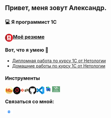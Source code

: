 ## Привет, меня зовут Александр. 

### 💻 Я программист 1С
### <img align="left" alt="resume" width="26px" src="./src/img/resume.png" /> [Моё резюме](https://docs.google.com/document/d/1u3gx6Z96P8QIBj3xm_XNvQzT_UcnQVUL/edit?usp=sharing&ouid=105470476192297885288&rtpof=true&sd=true)
###  Вот, что я умею 💁

- [Дипломная работа по курсу 1С от Нетологии](https://github.com/AlexShablow/fonecmid-diplom.git)
- [Домашние работы по курсу 1С от Нетологии](https://github.com/AlexShablow/HomeWorksNetology)
###  Инструменты
<img align="left" alt="1C" width="26px" src="src/img/1c.png" />
<img align="left" alt="1CEDT" width="26px" src="src/img/1cedt.png" />
<img align="left" alt="Git" width="26px" src="https://raw.githubusercontent.com/github/explore/80688e429a7d4ef2fca1e82350fe8e3517d3494d/topics/git/git.png" />
<img align="left" alt="GitHub" width="26px" src="https://raw.githubusercontent.com/github/explore/78df643247d429f6cc873026c0622819ad797942/topics/github/github.png" />
<img align="left" alt="Visual Studio Code" width="26px" src="https://raw.githubusercontent.com/github/explore/80688e429a7d4ef2fca1e82350fe8e3517d3494d/topics/visual-studio-code/visual-studio-code.png" />
<img align="left" alt="Androidstudio" width="26px" src="./src/img/androidstudio.png" />
<img align="left" alt="Vanessa Automation" width="26px" src="./src/img/VA.png" />

<br/>



### Связаться со мной:
[<img align="left" alt="VK" width="26px" src="./src/img/vk.png" />](https://vk.com/sashashablov)
